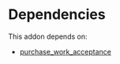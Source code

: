 # Dependencies

This addon depends on:

- [purchase_work_acceptance](../../odoo-bringout-oca-purchase-workflow-purchase_work_acceptance)
